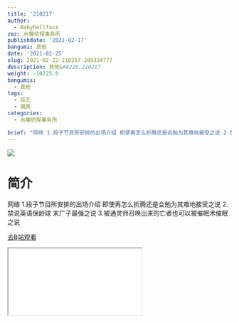 ```yaml
---
title: '210217'
author:
  - Babyhellface
zmz: 水曜侦探事务所
publishdate: '2021-02-17'
bangumi: 其他
date: '2021-02-25'
slug: 2021-02-22-210217-289334777
description: 其他&#8226;210217
weight: -10225.0
bangumis:
  - 其他
tags:
  - 综艺
  - 搞笑
categories:
  - 水曜侦探事务所

brief: "网络 1.段子节目所安排的出场介绍 即使再怎么折腾还是会勉为其难地接受之说 2.禁说英语保龄球 末广子最强之说 3.被通灵师召唤出来的亡者也可以被催眠术催眠之说"
---
```

![](https://raw.githubusercontent.com/tcgriffith/owaraisite/master/static/tmpimg/eb58ba54bd9a4604c723358cd6efe5ba4c348038.jpg.480.jpg)
# 简介  
网络
1.段子节目所安排的出场介绍 即使再怎么折腾还是会勉为其难地接受之说
2.禁说英语保龄球 末广子最强之说
3.被通灵师召唤出来的亡者也可以被催眠术催眠之说  

[去B站观看](https://www.bilibili.com/video/av289334777/)
<div class ="resp-container"><iframe class="testiframe" src="//player.bilibili.com/player.html?aid=289334777"", scrolling="no", allowfullscreen="true" > </iframe></div> 
